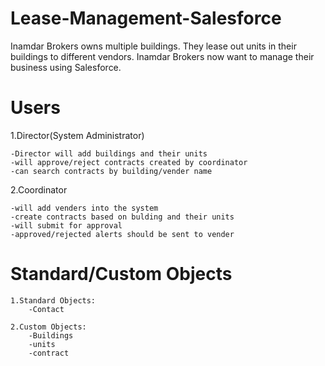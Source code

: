 # Lease-Management-Salesforce
 Inamdar Brokers owns multiple buildings. They lease out units in their buildings to different vendors. Inamdar Brokers now want to manage their business using Salesforce.


# Users

1.Director(System Administrator)

	-Director will add buildings and their units
	-will approve/reject contracts created by coordinator
	-can search contracts by building/vender name

2.Coordinator

	-will add venders into the system
	-create contracts based on bulding and their units
	-will submit for approval
	-approved/rejected alerts should be sent to vender
	
	
# Standard/Custom Objects


	1.Standard Objects:
		-Contact

	2.Custom Objects:
		-Buildings
		-units
		-contract
	
